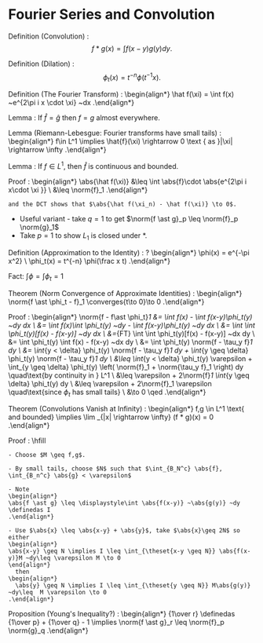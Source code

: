 # Fourier Series and Convolution

Definition (Convolution)
: $$f * g(x)=\int f(x-y) g(y) d y .$$

Definition (Dilation)
: $$ \phi_{t}(x)=t^{-n} \phi\left(t^{-1} x\right).$$

Definition (The Fourier Transform)
: \begin{align*}
  \hat f(\xi) = \int f(x) ~e^{2\pi i x \cdot \xi} ~dx
  .\end{align*}

Lemma
: If $\hat f = \hat g$ then $f=g$ almost everywhere.

Lemma (Riemann-Lebesgue: Fourier transforms have small tails)
: 
\begin{align*}
f\in L^1 \implies
\hat{f}(\xi) \rightarrow 0 \text { as }|\xi| \rightarrow \infty
.\end{align*}

Lemma
: If $f \in L^1$, then $\hat f$ is continuous and bounded.

Proof
: 
\begin{align*}
\abs{\hat f(\xi)} 
&\leq \int \abs{f}\cdot \abs{e^{2\pi i x\cdot \xi }} \\
&\leq \norm{f}_1
.\end{align*}

    and the DCT shows that $\abs{\hat f(\xi_n) - \hat f(\xi)} \to 0$.


- Useful variant - take $q = 1$ to get $\norm{f \ast g}_p \leq \norm{f}_p \norm{g}_1$
- Take $p=1$ to show $L_1$ is closed under $\ast$.

Definition (Approximation to the Identity)
: ?
\begin{align*}
\phi(x) = e^{-\pi x^2} \\
\phi_t(x) = t^{-n} \phi(\frac x t)
.\end{align*}

Fact: $\int \phi = \int \phi_t = 1$


Theorem (Norm Convergence of Approximate Identities)
: 
\begin{align*}
\norm{f \ast \phi_t - f}_1 \converges{t\to 0}\to 0
.\end{align*}


Proof
: 
\begin{align*}
\norm{f - f\ast \phi_t}_1 
&= \int f(x) - \int f(x-y)\phi_t(y) ~dy dx \\
&= \int f(x)\int \phi_t(y) ~dy - \int f(x-y)\phi_t(y) ~dy dx \\
&= \int \int \phi_t(y)[f(x) - f(x-y)] ~dy dx \\
&=_{FT} \int \int \phi_t(y)[f(x) - f(x-y)] ~dx dy \\
&= \int \phi_t(y) \int f(x) - f(x-y) ~dx dy \\
&= \int \phi_t(y) \norm{f - \tau_y f}_1 dy \\
&= \int_{y < \delta} \phi_t(y) \norm{f - \tau_y f}_1 dy  +
\int_{y \geq \delta} \phi_t(y) \norm{f - \tau_y f}_1 dy \\
&\leq \int_{y < \delta} \phi_t(y) \varepsilon +
\int_{y \geq \delta} \phi_t(y) \left( \norm{f}_1 + \norm{\tau_y f}_1 \right) dy \quad\text{by continuity in } L^1 \\
&\leq \varepsilon + 
2\norm{f}_1 \int_{y \geq \delta} \phi_t(y) dy \\
&\leq \varepsilon + 2\norm{f}_1 \varepsilon \quad\text{since $\phi_t$ has small tails} \\
&\to 0 \qed
.\end{align*}

Theorem (Convolutions Vanish at Infinity)
: 
\begin{align*}
f,g \in L^1 \text{ and  bounded}  \implies \lim _{|x| \rightarrow \infty} (f * g)(x) = 0
.\end{align*}

Proof
:   \hfill
    
    - Choose $M \geq f,g$.
    
    - By small tails, choose $N$ such that $\int_{B_N^c} \abs{f}, \int_{B_n^c} \abs{g} < \varepsilon$

    - Note 
    \begin{align*}
    \abs{f \ast g} \leq \displaystyle\int \abs{f(x-y)} ~\abs{g(y)} ~dy \definedas I
    .\end{align*}

    - Use $\abs{x} \leq \abs{x-y} + \abs{y}$, take $\abs{x}\geq 2N$ so either
    \begin{align*}
    \abs{x-y} \geq N \implies I \leq \int_{\theset{x-y \geq N}} \abs{f(x-y)}M ~dy\leq \varepsilon M \to 0
    \end{align*}
      then
    \begin{align*}
      \abs{y} \geq N \implies I \leq \int_{\theset{y \geq N}} M\abs{g(y)} ~dy\leq  M \varepsilon \to 0
    .\end{align*}


Proposition (Young's Inequality?)
:
\begin{align*}
{1\over r} \definedas {1\over p} + {1\over q} - 1 \implies \norm{f \ast g}_r \leq \norm{f}_p \norm{g}_q
.\end{align*}
